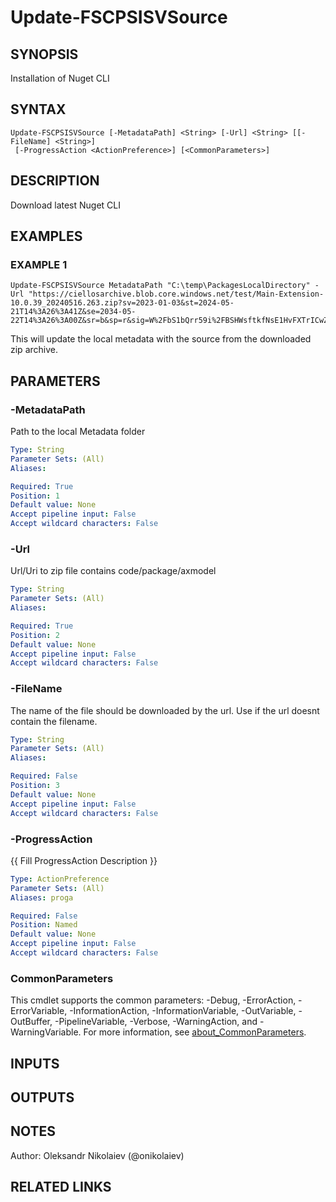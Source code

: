 ﻿---
external help file: fscps.tools-help.xml
Module Name: fscps.tools
online version:
schema: 2.0.0
---

# Update-FSCPSISVSource

## SYNOPSIS
Installation of Nuget CLI

## SYNTAX

```
Update-FSCPSISVSource [-MetadataPath] <String> [-Url] <String> [[-FileName] <String>]
 [-ProgressAction <ActionPreference>] [<CommonParameters>]
```

## DESCRIPTION
Download latest Nuget CLI

## EXAMPLES

### EXAMPLE 1
```
Update-FSCPSISVSource MetadataPath "C:\temp\PackagesLocalDirectory" -Url "https://ciellosarchive.blob.core.windows.net/test/Main-Extension-10.0.39_20240516.263.zip?sv=2023-01-03&st=2024-05-21T14%3A26%3A41Z&se=2034-05-22T14%3A26%3A00Z&sr=b&sp=r&sig=W%2FbS1bQrr59i%2FBSHWsftkfNsE1HvFXTrICwZSFiUItg%3D""
```

This will update the local metadata with the source from the downloaded zip archive.

## PARAMETERS

### -MetadataPath
Path to the local Metadata folder

```yaml
Type: String
Parameter Sets: (All)
Aliases:

Required: True
Position: 1
Default value: None
Accept pipeline input: False
Accept wildcard characters: False
```

### -Url
Url/Uri to zip file contains code/package/axmodel

```yaml
Type: String
Parameter Sets: (All)
Aliases:

Required: True
Position: 2
Default value: None
Accept pipeline input: False
Accept wildcard characters: False
```

### -FileName
The name of the file should be downloaded by the url.
Use if the url doesnt contain the filename.

```yaml
Type: String
Parameter Sets: (All)
Aliases:

Required: False
Position: 3
Default value: None
Accept pipeline input: False
Accept wildcard characters: False
```

### -ProgressAction
{{ Fill ProgressAction Description }}

```yaml
Type: ActionPreference
Parameter Sets: (All)
Aliases: proga

Required: False
Position: Named
Default value: None
Accept pipeline input: False
Accept wildcard characters: False
```

### CommonParameters
This cmdlet supports the common parameters: -Debug, -ErrorAction, -ErrorVariable, -InformationAction, -InformationVariable, -OutVariable, -OutBuffer, -PipelineVariable, -Verbose, -WarningAction, and -WarningVariable. For more information, see [about_CommonParameters](http://go.microsoft.com/fwlink/?LinkID=113216).

## INPUTS

## OUTPUTS

## NOTES
Author: Oleksandr Nikolaiev (@onikolaiev)

## RELATED LINKS

